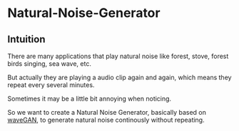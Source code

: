 # Natural-Noise-Generator

## Intuition

There are many applications that play natural noise like forest, stove, forest birds singing, sea wave, etc. 

But actually they are playing a audio clip again and again, which means they repeat every several minutes.

Sometimes it may be a little bit annoying when noticing.

So we want to create a Natural Noise Generator, basically based on [waveGAN](https://github.com/chrisdonahue/wavegan), to generate natural noise continously without repeating.
